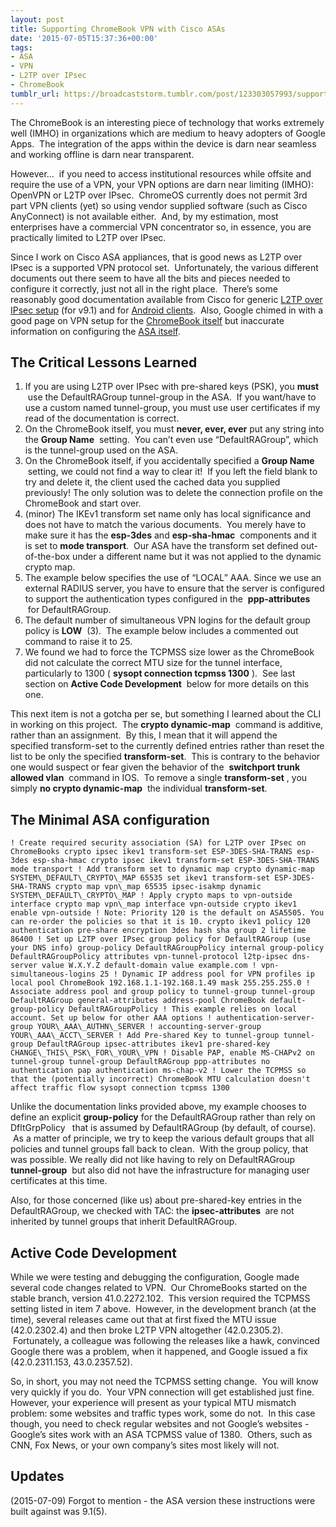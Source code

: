 ```yaml
---
layout: post
title: Supporting ChromeBook VPN with Cisco ASAs
date: '2015-07-05T15:37:36+00:00'
tags:
- ASA
- VPN
- L2TP over IPsec
- ChromeBook
tumblr_url: https://broadcaststorm.tumblr.com/post/123303057993/supporting-chromebook-vpn-with-cisco-asas
---
```

The ChromeBook is an interesting piece of technology that works extremely well (IMHO) in organizations which are medium to heavy adopters of Google Apps. &nbsp;The integration of the apps within the device is darn near seamless and working offline is darn near transparent.

However… &nbsp;if you need to access institutional resources while offsite and require the use of a VPN, your VPN options are darn near limiting (IMHO): OpenVPN or L2TP over IPsec. &nbsp;ChromeOS currently does not permit 3rd part VPN clients (yet) so using vendor supplied software (such as Cisco AnyConnect) is not available either. &nbsp;And, by my estimation, most enterprises have a commercial VPN concentrator so, in essence, you are practically limited to L2TP over IPsec.

Since I work on Cisco ASA appliances, that is good news as L2TP over IPsec is a supported VPN protocol set. &nbsp;Unfortunately, the various different documents out there seem to have all the bits and pieces needed to configure it correctly, just not all in the right place. &nbsp;There’s some reasonably good documentation available from Cisco for generic&nbsp;[L2TP over IPsec setup](http://bit.ly/1H0zGsq)&nbsp;(for v9.1) and for [Android clients](http://bit.ly/1fejwoP). &nbsp;Also, Google chimed in with a good page on VPN setup for the&nbsp;[ChromeBook itself](http://bit.ly/1fekGk3)&nbsp;but inaccurate information on configuring the [ASA itself](http://bit.ly/1LMvBxy).

## The Critical Lessons Learned

1. If you are using L2TP over IPsec with pre-shared keys (PSK), you **must** &nbsp;use the DefaultRAGroup tunnel-group in the ASA. &nbsp;If you want/have to use a custom named tunnel-group, you must use user certificates if my read of the documentation is correct.&nbsp;
2. On the ChromeBook itself, you must **never, ever, ever** put any string into the **Group Name** &nbsp;setting. &nbsp;You can’t even use “DefaultRAGroup”, which is the tunnel-group used on the ASA. &nbsp;
3. On the ChromeBook itself, if you accidentally specified a **Group Name** &nbsp;setting, we could not find a way to clear it! &nbsp;If you left the field blank to try and delete it, the client used the cached data you supplied previously! The only solution was to delete the connection profile on the ChromeBook and start over.
4. (minor) The IKEv1 transform set name only has local significance and does not have to match the various documents. &nbsp;You merely have to make sure it has the **esp-3des** and **esp-sha-hmac** &nbsp;components and it is set to **mode transport**. &nbsp;Our ASA have the transform set defined out-of-the-box under a different name but it was not applied to the dynamic crypto map.
5. The example below specifies the use of “LOCAL” AAA. Since we use an external RADIUS server, you have to ensure that the server is configured to support the authentication types configured in the&nbsp; **ppp-attributes** &nbsp;for DefaultRAGroup.
6. The default number of simultaneous VPN logins for the default group policy is **LOW** &nbsp;(3). &nbsp;The example below includes a commented out command to raise it to 25.
7. We found we had to force the TCPMSS size lower as the ChromeBook did not calculate the correct MTU size for the tunnel interface, particularly to 1300 ( **sysopt connection tcpmss 1300** ). &nbsp;See last section on **Active Code Development** &nbsp;below for more details on this one.

This next item is not a gotcha per se, but something I learned about the CLI in working on this project. &nbsp;The **crypto dynamic-map** &nbsp;command is additive, rather than an assignment. &nbsp;By this, I mean that it will append the specified&nbsp;transform-set to the currently defined entries rather than reset the list to be only the specified **transform-set**. &nbsp;This is contrary to the behavior one would suspect or fear given the behavior of the&nbsp; **switchport trunk allowed vlan** &nbsp;command in IOS. &nbsp;To remove a single **transform-set** , you simply **no crypto dynamic-map** &nbsp;the individual **transform-set**.

## The Minimal ASA configuration

    ! Create required security association (SA) for L2TP over IPsec on ChromeBooks crypto ipsec ikev1 transform-set ESP-3DES-SHA-TRANS esp-3des esp-sha-hmac crypto ipsec ikev1 transform-set ESP-3DES-SHA-TRANS mode transport ! Add transform set to dynamic map crypto dynamic-map SYSTEM\_DEFAULT\_CRYPTO\_MAP 65535 set ikev1 transform-set ESP-3DES-SHA-TRANS crypto map vpn\_map 65535 ipsec-isakmp dynamic SYSTEM\_DEFAULT\_CRYPTO\_MAP ! Apply crypto maps to vpn-outside interface crypto map vpn\_map interface vpn-outside crypto ikev1 enable vpn-outside ! Note: Priority 120 is the default on ASA5505. You can re-order the policies so that it is 10. crypto ikev1 policy 120 authentication pre-share encryption 3des hash sha group 2 lifetime 86400 ! Set up L2TP over IPsec group policy for DefaultRAGroup (use your DNS info) group-policy DefaultRAGroupPolicy internal group-policy DefaultRAGroupPolicy attributes vpn-tunnel-protocol l2tp-ipsec dns-server value W.X.Y.Z default-domain value example.com ! vpn-simultaneous-logins 25 ! Dynamic IP address pool for VPN profiles ip local pool ChromeBook 192.168.1.1-192.168.1.49 mask 255.255.255.0 ! Associate address pool and group policy to tunnel-group tunnel-group DefaultRAGroup general-attributes address-pool ChromeBook default-group-policy DefaultRAGroupPolicy ! This example relies on local account. Set up below for other AAA options ! authentication-server-group YOUR\_AAA\_AUTHN\_SERVER ! accounting-server-group YOUR\_AAA\_ACCT\_SERVER ! Add Pre-shared Key to tunnel-group tunnel-group DefaultRAGroup ipsec-attributes ikev1 pre-shared-key CHANGE\_THIS\_PSK\_FOR\_YOUR\_VPN ! Disable PAP, enable MS-CHAPv2 on tunnel-group tunnel-group DefaultRAGroup ppp-attributes no authentication pap authentication ms-chap-v2 ! Lower the TCPMSS so that the (potentially incorrect) ChromeBook MTU calculation doesn't affect traffic flow sysopt connection tcpmss 1300

Unlike the documentation links provided above, my example chooses to define an explicit **group-policy** for the DefaultRAGroup rather than rely on DfltGrpPolicy **&nbsp;** that is assumed by DefaultRAGroup (by default, of course). &nbsp;As a matter of principle, we try to keep the various default groups that all policies and tunnel groups fall back to clean. &nbsp;With the group policy, that was possible. We really did not like having to rely on DefaultRAGroup **tunnel-group** &nbsp;but also did not have the infrastructure for managing user certificates at this time.

Also, for those concerned (like us) about pre-shared-key entries in the DefaultRAGroup, we checked with TAC: the **ipsec-attributes&nbsp;** are not inherited by tunnel groups that inherit DefaultRAGroup.

## Active Code Development

While we were testing and debugging the configuration, Google made several code changes related to VPN. &nbsp;Our ChromeBooks started on the stable branch, version 41.0.2272.102. &nbsp;This version required the TCPMSS setting listed in item 7 above. &nbsp;However, in the development branch (at the time), several releases came out that at first fixed the MTU issue (42.0.2302.4) and then broke L2TP VPN altogether (42.0.2305.2). &nbsp;Fortunately, a colleague was following the releases like a hawk, convinced Google there was a problem, when it happened, and Google issued a fix (42.0.2311.153,&nbsp;43.0.2357.52).

So, in short, you may not need the TCPMSS setting change. &nbsp;You will know very quickly if you do. &nbsp;Your VPN connection will get established just fine. However, your experience will present as your typical MTU mismatch problem: some websites and traffic types work, some do not. &nbsp;In this case though, you need to check regular websites and not Google’s websites - Google’s sites work with an ASA TCPMSS value of 1380. &nbsp;Others, such as CNN, Fox News, or your own company’s sites most likely will not.

## Updates

(2015-07-09) Forgot to mention - the ASA version these instructions were built against was 9.1(5).

